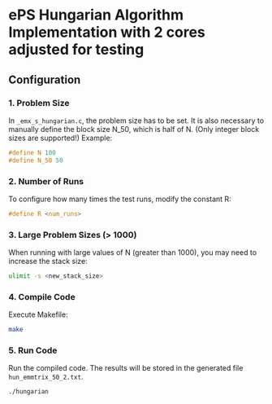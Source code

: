 # ePS Hungarian Algorithm Implementation with 2 cores adjusted for testing

## Configuration

### 1. Problem Size
In `_emx_s_hungarian.c`, the problem size has to be set. It is also necessary to manually define the block size N_50, which is half of N. (Only integer block sizes are supported!)
Example:

```c
#define N 100
#define N_50 50
```

### 2. Number of Runs
To configure how many times the test runs, modify the constant R:
```c
#define R <num_runs>
```

### 3. Large Problem Sizes (> 1000)
When running with large values of N (greater than 1000), you may need to increase the stack size:
```bash
ulimit -s <new_stack_size>
```
### 4. Compile Code
Execute Makefile:
```bash
make
```

### 5. Run Code
Run the compiled code. The results will be stored in the generated file `hun_emmtrix_50_2.txt`.
```bash
./hungarian
```
